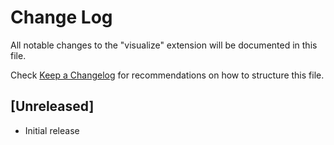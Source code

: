 # Change Log

All notable changes to the "visualize" extension will be documented in this file.

Check [Keep a Changelog](http://keepachangelog.com/) for recommendations on how to structure this file.

## [Unreleased]

- Initial release